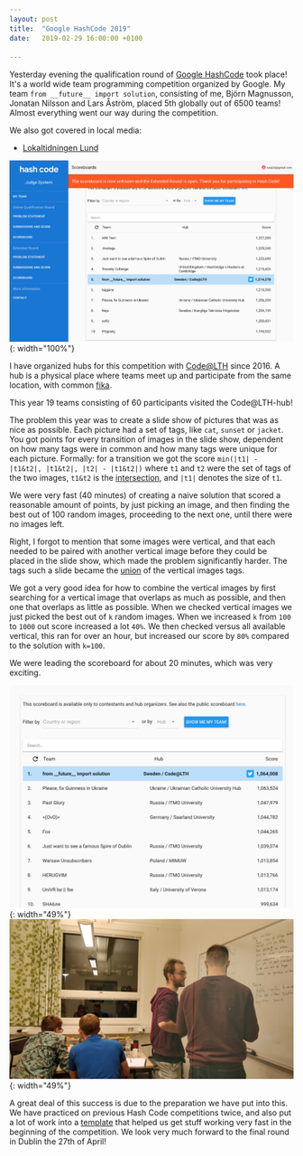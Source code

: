 ```yaml
---
layout: post
title:  "Google HashCode 2019"
date:   2019-02-29 16:00:00 +0100

---
```


Yesterday evening the qualification round of [Google HashCode](https://codingcompetitions.withgoogle.com/hashcode/) took place! It's a world wide team programming competition organized by Google. My team `from __future__ import solution`, consisting of me, Björn Magnusson, Jonatan Nilsson and Lars Åström, placed 5th globally out of 6500 teams! Almost everything went our way during the competition.

We also got covered in local media:
- [Lokaltidningen Lund](http://lund.lokaltidningen.se/nyheter/2019-03-01/-Lundalag-i-topp-vid-v%C3%A4rldsomsp%C3%A4nnande-Googlet%C3%A4vling-4302346.html)

![scoreboard](/img/2019/20190229-hashcode-scoreboard.png){: width="100%"}

I have organized hubs for this competition with [Code@LTH](https://codeatlth.org) since 2016. A hub is a physical place where teams meet up and participate from the same location, with common [fika](https://en.wikipedia.org/wiki/Coffee_culture#Sweden).

This year 19 teams consisting of 60 participants visited the Code@LTH-hub!

The problem this year was to create a slide show of pictures that was as nice as possible. Each picture had a set of tags, like `cat`, `sunset` or `jacket`. You got points for every transition of images in the slide show, dependent on how many tags were in common and how many tags were unique for each picture. Formally: for a transition we got the score `min(|t1| - |t1&t2|, |t1&t2|, |t2| - |t1&t2|)` where `t1` and `t2` were the set of tags of the two images, `t1&t2` is the [intersection](https://en.wikipedia.org/wiki/Intersection_(set_theory)), and `|t1|` denotes the size of `t1`.

We were very fast (40 minutes) of creating a naive solution that scored a reasonable amount of points, by just picking an image, and then finding the best out of 100 random images, proceeding to the next one, until there were no images left.

Right, I forgot to mention that some images were vertical, and that each needed to be paired with another vertical image before they could be placed in the slide show, which made the problem significantly harder. The tags such a slide became the [union](https://en.wikipedia.org/wiki/Union_(set_theory)) of the vertical images tags. 

We got a very good idea for how to combine the vertical images by first searching for a vertical image that overlaps as much as possible, and then one that overlaps as little as possible. When we checked vertical images we just picked the best out of `k` random images. When we increased `k` from `100` to `1000` out score increased a lot `40%`. We then checked versus all available vertical, this ran for over an hour, but increased our score by `80%` compared to the solution with `k=100`.

We were leading the scoreboard for about 20 minutes, which was very exciting.


![leading](/img/2019/20190229-hashcode-leading.png){: width="49%"} ![discussion](/img/2019/20190229-hashcode-discussion.jpg){: width="49%"}

A great deal of this success is due to the preparation we have put into this. We have practiced on previous Hash Code competitions twice, and also put a lot of work into a [template](https://github.com/exoji2e/hashcode-template) that helped us get stuff working very fast in the beginning of the competition. We look very much forward to the final round in Dublin the 27th of April!
